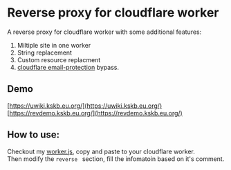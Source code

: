 # Reverse proxy for cloudflare worker
A reverse proxy for cloudflare worker with some additional features:
1. Miltiple site in one worker
2. String replacement
3. Custom resource replacment
3. [cloudflare email-protection](https://support.cloudflare.com/hc/en-us/articles/200170016-What-is-Email-Address-Obfuscation-) bypass.

## Demo
[https://uwiki.kskb.eu.org/](https://uwiki.kskb.eu.org/)  
[https://revdemo.kskb.eu.org/](https://revdemo.kskb.eu.org/)  

## How to use:

Checkout my [worker.js](https://github.com/KusakabeSi/cf-revpxy/blob/main/worker.js), copy and paste to your cloudflare worker.  
Then modify the `reverse ` section, fill the infomatoin based on it's comment.